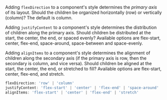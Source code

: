 Adding `flexDirection` to a component's style determines the *primary axis* of its layout.
Should the children be organized horizontally (row) or vertically (column)? The default is column.

Adding `justifyContent` to a component's style determines the distribution of children along the primary axis.
Should children be distributed at the start, the center, the end, or spaced evenly?
Available options are flex-start, center, flex-end, space-around, space-between and space-evenly.

Adding `alignItems` to a component's style determines the alignment of children along the secondary axis 
(if the primary axis is row, then the secondary is column, and vice versa). 
Should children be aligned at the start, the center, the end, or stretched to fill?
Available options are flex-start, center, flex-end, and stretch.

```ts
flexDirection: 'row' | 'column'
justifyContent: 'flex-start' | 'center' | 'flex-end' | 'space-around' | 'space-between' | 'space-evenly'
alignItems: 'flex-start' | 'center' | 'flex-end' | 'stretch'
```